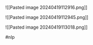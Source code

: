 
![[Pasted image 20240419112916.png]]

![[Pasted image 20240419112945.png]]

![[Pasted image 20240419113018.png]]

#nlp 
